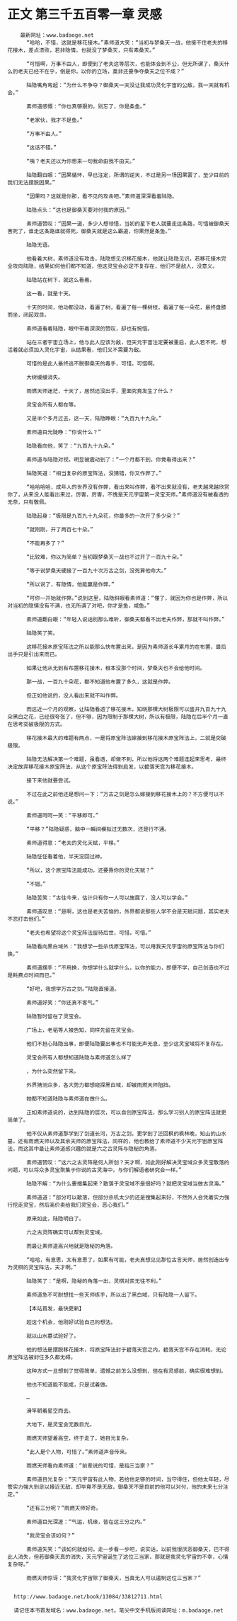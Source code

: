# 正文 第三千五百零一章 灵感
        最新网址：www.badaoge.net
          “哈哈，不错，这就是移花接木。”素师道大笑：“当初与梦桑天一战，他接不住老夫的移花接木，差点溃败，若非隐情，也就没了梦桑天，只有素桑天。”
      
          “可惜啊，万事不由人，即便到了老夫这等层次，也能体会到不公，但无所谓了，桑天什么的老夫已经不在乎，倒是你，以你的立场，莫非还要争夺桑天之位不成？”
      
          陆隐嘴角弯起：“为什么不争夺？御桑天一天没让我成功灵化宇宙的公敌，我一天就有机会。”
      
          素师道感慨：“你也真够狠的，别忘了，你是条鱼。”
      
          “老家伙，我才不是鱼。”
      
          “万事不由人。”
      
          “这话不错。”
      
          “咦？老夫还以为你想来一句我命由我不由天。”
      
          陆隐翻白眼：“因果循环，早已注定，所谓的逆天，不过是另一场因果罢了，至少目前的我们无法摆脱因果。”
      
          “因果吗？这就是你那，看不见的攻击吧。”素师道深深看着陆隐。
      
          陆隐点头：“这也是御桑天要对付我的原因。”
      
          素师道赞叹：“因果一道，多少人想领悟，当初的星下老人就要走这条路，可惜被御桑天害死了，谁走这条路谁就得死，御桑天就是这么霸道，你果然是条鱼。”
      
          陆隐无语。
      
          他看着大树，素师道没有攻击，陆隐想见识移花接木，他就让陆隐见识，若移花接木完全攻向陆隐，结果如何他们都不知道，但这灵宝会必定不复存在，他们不是敌人，没意义。
      
          陆隐站在树下，就这么看着。
      
          这一看，就是十天。
      
          十天的时间，他动都没动，看遍了树，看遍了每一棵树枝，看遍了每一朵花，最终盘膝而坐，闭起双目。
      
          素师道看着陆隐，眼中带着深深的赞叹，却也有惋惜。
      
          站在三者宇宙立场上，他与此人应该为敌，但天元宇宙注定要被重启，此人若不死，想活着就必须加入灵化宇宙，从结果看，他们又不需要为敌。
      
          可惜的是此人最终逃不脱御桑天的毒手，可惜，可惜啊。
      
          大树缓缓消失。
      
          雨燃天师迷茫，十天了，居然还没出手，里面究竟发生了什么？
      
          灵宝会所有人都在等。
      
          又是半个多月过去，这一天，陆隐睁眼：“九百九十九朵。”
      
          素师道目光陡睁：“你说什么？”
      
          陆隐看向他，笑了：“九百九十九朵。”
      
          素师道与陆隐对视，明显被震动到了：“一个月都不到，你竟看得出来？”
      
          陆隐笑道：“相当复杂的原宝阵法，没猜错，你又作弊了。”
      
          “哈哈哈哈，成年人的世界没有作弊，看出来叫作弊，看不出来就没有，老夫越来越欣赏你了，从来没人能看出来过，厉害，厉害，不愧是天元宇宙第一灵宝天师。”素师道没有被看透的无奈，只有敬佩。
      
          陆隐起身：“极限是九百九十九朵花，你最多的一次开了多少朵？”
      
          “就刚刚，开了两百七十朵。”
      
          “不能再多了？”
      
          “比较难，你以为简单？当初跟梦桑天一战也不过开了一百九十朵。”
      
          “等于说梦桑天硬接了一百九十次万古之剑，没死算他命大。”
      
          “所以说了，有隐情，他能赢是作弊。”
      
          “可你一开始就作弊。”说到这里，陆隐斜眼看素师道：“懂了，就因为你也是作弊，所以对当初的隐情没有不满，也无所谓了对吧，你才是鱼，咸鱼。”
      
          素师道翻白眼：“年轻人说话别那么难听，御桑天都看不出老夫作弊，那就不叫作弊。”
      
          陆隐笑了笑。
      
          这移花接木原宝阵法之所以能那么快布置出来，是因为素师道长年累月的在布置，最后出手只是引出来而已。
      
          如果让他从无到有布置移花接木，根本没那个时间，梦桑天也不会给他时间。
      
          那一战，一百九十朵花，都不知道他布置了多久，这就是作弊。
      
          但正如他说的，没人看出来就不叫作弊。
      
          而这近一个月的观察，让陆隐看透了移花接木，知晓那棵大树极限可以盛开九百九十九朵黑白之花，已经很夸张了，但不够，因为限制于那棵大树，所以有极限，陆隐在后半个月一直在思考突破极限的方式。
      
          移花接木最大的难题有两点，一是将原宝阵法嫁接到移花接木原宝阵法上，二就是突破极限。
      
          陆隐无法解决第一个难题，虽看透，却做不到，所以他将这两个难题连起来思考，最终决定放弃移花接木原宝阵法，从这个原宝阵法得到启发，以碧落天宫为移花接木。
      
          接下来他就要尝试。
      
          不过在此之前他还是想问一下：“万古之剑是怎么嫁接到移花接木上的？不方便可以不说。”
      
          素师道呵呵一笑：“平移即可。”
      
          “平移？”陆隐疑惑，脑中一瞬间模拟过无数次，还是行不通。
      
          素师道得意：“老夫的灵化天赋，平移。”
      
          陆隐怔怔看着他，半天没回过神。
      
          “所以，这个原宝阵法能成功，还要靠你的灵化天赋？”
      
          “不错。”
      
          陆隐苦笑：“古往今来，估计只有你一人可以施展了，没人可以学会。”
      
          素师道叹息：“是啊，这也是老夫苦恼的，外界都说那些人学不会是天赋问题，其实老夫不忍打击他们。”
      
          “老夫也希望将这个灵宝阵法留待后世，可惜，可惜。”
      
          陆隐看向黑白域外：“我想学一些杀伐原宝阵法，可以用我天元宇宙的原宝阵法与你们换。”
      
          素师道摆手：“不用换，你想学什么就学什么，以你的能力，即便不学，自己创造也不过是耗费点时间而已。”
      
          “好吧，我想学万古之剑。”陆隐直接道。
      
          素师道好笑：“你还真不客气。”
      
          陆隐暂时留在了灵宝会。
      
          广场上，老韬等人被告知，同样先留在灵宝会。
      
          他们不担心陆隐出事，即便陆隐要出事也不可能无声无息，至少这灵宝域将不复存在。
      
          灵宝会所有人都想知道陆隐与素师道怎么样了
      
          ，为什么突然留下来。
      
          外界猜测众多，各大势力都想窥探黑白域，却被雨燃天师阻挡。
      
          她都不知道陆隐与素师道在做什么。
      
          正如素师道说的，达到陆隐的层次，可以自创原宝阵法，那么学习别人的原宝阵法就更简单了。
      
          他不仅从素师道那学到了剑道长河，万古之剑，更学到了迁回枫的枫林晚，知山的山水墓，还有雨燃天师以及其余天师的原宝阵法，同样的，他也教给了素师道不少天元宇宙原宝阵法，而这其中最让素师道感兴趣的就是六之古灵阵与隐秘的角落。
      
          素师道赞叹：“这六之古灵阵是何人所创？天才啊，如此刚好解决灵宝域众多灵宝散落的问题，可以将众多灵宝聚集于你说的古灵海中，与你们解语者研究会一样。”
      
          陆隐不解：“为什么要搜集起来？散落于灵宝域不是很好吗？就把灵宝域当做古灵海。”
      
          素师道道：“部分可以散落，但部分杀机太少的还是搜集起来好，不然外人会凭着实力强行挖走灵宝，然后高价卖给我们灵宝会，恶心我们。”
      
          原来如此，陆隐明白了。
      
          六之古灵阵确实可以帮到灵宝域。
      
          而最让素师道高兴地就是隐秘的角落。
      
          “哈哈，有意思，太有意思了，如果有可能，老夫真想见见那位古言天师，居然创造出专为灵棋的灵宝阵法，天才啊。”
      
          陆隐笑了：“是啊，隐秘的角落一出，灵棋对弈无往不利。”
      
          素师道急不可耐想找一些天师练手，所以出了黑白域，只有陆隐一人留下。
      
          【本站首发，最快更新】
      
          趁这个机会，他刚好试验自己的想法。
      
          就以山水墓试验好了。
      
          他的想法是摆脱移花接木，将原宝阵法封于碧落天宫之内，碧落天宫不存在消耗，无论原宝阵法被封住多久都无碍。
      
          这种方式一旦想到了觉得简单，遗憾之前怎么没想到，但在有灵感前，确实很难想到。
      
          他也不知道能不能成，只是试着做。
      
          …
      
          滑竿朝着星空而去。
      
          大地下，是灵宝会无数目光。
      
          雨燃天师望着高空，终于走了，她目光复杂。
      
          “此人是个人物，可惜了。”素师道声音传来。
      
          雨燃天师看向素师道：“前辈说的可惜，是指三当家？”
      
          素师道目光复杂：“天元宇宙有此人物，若给他足够的时间，当守得住，但他太年轻，尽管实力强大到足以接近无敌，却毕竟不是无敌，御桑天不是目前的他可以对付，他的未来七分注定。”
      
          “还有三分呢？”雨燃天师好奇。
      
          素师道目光深邃：“气运，机缘，皆在这三分之内。”
      
          “我灵宝会该如何？”
      
          素师道失笑：“该如何就如何，走一步看一步吧，说实话，以前我很厌恶御桑天，巴不得此人消失，但若御桑天真的消失，天元宇宙诞生了这位三当家，那就是我灵化宇宙的不幸，心情复杂呀。”
      
          雨燃天师惊讶：“我灵化宇宙除了御桑天，当真无人可以遏制这位三当家？”
      
      
      http://www.badaoge.net/book/13084/33812711.html
      
      请记住本书首发域名：www.badaoge.net。笔尖中文手机版阅读网址：m.badaoge.net